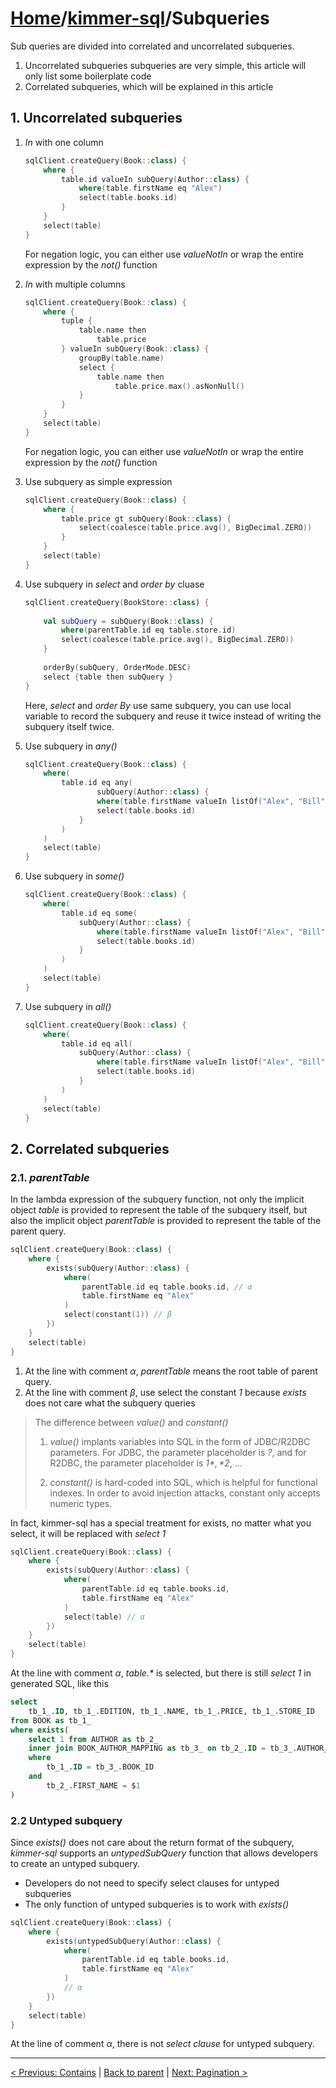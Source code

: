 # [Home](https://github.com/babyfish-ct/kimmer)/[kimmer-sql](./README.md)/Subqueries

Sub queries are divided into correlated and uncorrelated subqueries.

1. Uncorrelated subqueries subqueries are very simple, this article will only list some boilerplate code
2. Correlated subqueries, which will be explained in this article

## 1. Uncorrelated subqueries

1. *In* with one column

    ```kt
    sqlClient.createQuery(Book::class) {
        where {
            table.id valueIn subQuery(Author::class) {
                where(table.firstName eq "Alex")
                select(table.books.id)
            }
        }
        select(table)
    }
    ```
    
    For negation logic, you can either use *valueNotIn* or wrap the entire expression by the *not()* function
    
2. *In* with multiple columns

    ```kt
    sqlClient.createQuery(Book::class) {
        where {
            tuple {
                table.name then
                    table.price
            } valueIn subQuery(Book::class) {
                groupBy(table.name)
                select {
                    table.name then
                        table.price.max().asNonNull()
                }
            }
        }
        select(table)
    }
    ```

    For negation logic, you can either use *valueNotIn* or wrap the entire expression by the *not()* function
    
3. Use subquery as simple expression

    ```kt
    sqlClient.createQuery(Book::class) {
        where {
            table.price gt subQuery(Book::class) {
                select(coalesce(table.price.avg(), BigDecimal.ZERO))
            }
        }
        select(table)
    }
    ```
    
4. Use subquery in *select* and *order by* cluase

    ```kt
    sqlClient.createQuery(BookStore::class) {
        
        val subQuery = subQuery(Book::class) {
            where(parentTable.id eq table.store.id)
            select(coalesce(table.price.avg(), BigDecimal.ZERO))
        }
        
        orderBy(subQuery, OrderMode.DESC)
        select {table then subQuery }
    }
    ```
    
    Here, *select* and *order By* use same subquery, you can use local variable to record the subquery and reuse it twice instead of writing the subquery itself twice.
    
5. Use subquery in *any()*

    ```kt
    sqlClient.createQuery(Book::class) {
        where(
            table.id eq any(
                    subQuery(Author::class) {
                    where(table.firstName valueIn listOf("Alex", "Bill"))
                    select(table.books.id)
                }
            )
        )
        select(table)
    }
    ```

6. Use subquery in *some()*

    ```kt
    sqlClient.createQuery(Book::class) {
        where(
            table.id eq some(
                subQuery(Author::class) {
                    where(table.firstName valueIn listOf("Alex", "Bill"))
                    select(table.books.id)
                }
            )
        )
        select(table)
    }
    ```
    
7. Use subquery in *all()*

    ```kt
    sqlClient.createQuery(Book::class) {
        where(
            table.id eq all(
                subQuery(Author::class) {
                    where(table.firstName valueIn listOf("Alex", "Bill"))
                    select(table.books.id)
                }
            )
        )
        select(table)
    }
    ```

## 2. Correlated subqueries

### 2.1. *parentTable*

In the lambda expression of the subquery function, not only the implicit object *table* is provided to represent the table of the subquery itself, but also the implicit object *parentTable* is provided to represent the table of the parent query.

```kt
sqlClient.createQuery(Book::class) {
    where {
        exists(subQuery(Author::class) {
            where(
                parentTable.id eq table.books.id, // α
                table.firstName eq "Alex"
            )
            select(constant(1)) // β
        })
    }
    select(table) 
}
```
1. At the line with comment *α*, *parentTable* means the root table of parent query.
2. At the line with comment *β*, use select the constant *1* because *exists* does not care what the subquery queries

> The difference between *value()* and *constant()*
> 
> 1. *value()* implants variables into SQL in the form of JDBC/R2DBC parameters. For JDBC, the parameter placeholder is *?*, and for R2DBC, the parameter placeholder is *$1*, *$2*, ...
> 
> 2. *constant()* is hard-coded into SQL, which is helpful for functional indexes. In order to avoid injection attacks, constant only accepts numeric types.

In fact, kimmer-sql has a special treatment for exists, no matter what you select, it will be replaced with *select 1*

```kt
sqlClient.createQuery(Book::class) {
    where {
        exists(subQuery(Author::class) {
            where(
                parentTable.id eq table.books.id, 
                table.firstName eq "Alex"
            )
            select(table) // α
        })
    }
    select(table) 
}
```

At the line with comment *α*, *table.\** is selected, but there is still *select 1* in generated SQL, like this
```sql
select 
    tb_1_.ID, tb_1_.EDITION, tb_1_.NAME, tb_1_.PRICE, tb_1_.STORE_ID 
from BOOK as tb_1_ 
where exists(
    select 1 from AUTHOR as tb_2_ 
    inner join BOOK_AUTHOR_MAPPING as tb_3_ on tb_2_.ID = tb_3_.AUTHOR_ID 
    where 
        tb_1_.ID = tb_3_.BOOK_ID 
    and 
        tb_2_.FIRST_NAME = $1
)
```

### 2.2 Untyped subquery

Since *exists()* does not care about the return format of the subquery, *kimmer-sql* supports an *untypedSubQuery* function that allows developers to create an untyped subquery.

- Developers do not need to specify select clauses for untyped subqueries
- The only function of untyped subqueries is to work with *exists()*

```kt
sqlClient.createQuery(Book::class) {
    where {
        exists(untypedSubQuery(Author::class) {
            where(
                parentTable.id eq table.books.id,
                table.firstName eq "Alex"
            )
            // α
        })
    }
    select(table)
}
```
At the line of comment *α*, there is not *select clause* for untyped subquery.

------------------
[< Previous: Contains](./contains.md) | [Back to parent](./README.md) | [Next: Pagination >](./pagination.md)
